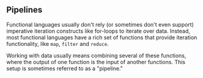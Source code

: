 ## Pipelines

Functional languages usually don't rely (or sometimes don't even support) imperative iteration constructs like for-loops to iterate over data.
Instead, most functional languages have a rich set of functions that provide iteration functionality, like `map`, `filter` and `reduce`.

Working with data usually means combining several of these functions, where the output of one function is the input of another functions. This setup is sometimes referred to as a "pipeline."
